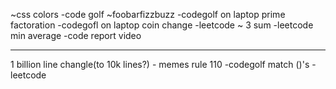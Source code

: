 ~css colors -code golf
~foobarfizzbuzz -codegolf
on laptop prime factoration -codegofl
on laptop coin change -leetcode
~ 3 sum -leetcode
min average -code report video

---


1 billion line changle(to 10k lines?) - memes
rule 110 -codegolf
match ()'s -leetcode
